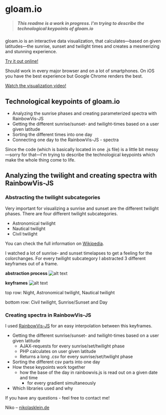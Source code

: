 gloam.io
==================

> ##### This readme is a work in progress. I'm trying to describe the technological keypoints of gloam.io

gloam.io is an interactive data visualization, that calculates—based on given latitudes—the sunrise, sunset and twilight times and creates a mesmerizing and stunning experience.

[Try it out online!](http://www.gloam.io)

Should work in every major browser and on a lot of smartphones. On iOS you have the best experience but Google Chrome renders the best.

[Watch the visualization video!](http://www.gloam.io)



## Technological keypoints of gloam.io
- Analyzing the sunrise phases and creating parameterized spectra with RainbowVis-JS
- Getting the different sunrise/sunset- and twilight-times based on a user given latitude
- Sorting the different times into one day
- Connecting one day to the RainbowVis-JS - spectra

Since the code (which is basically located in one .js file) is a little bit messy—sorry for that—I'm trying to describe the technological keypoints which make the whole thing come to life.


## Analyzing the twilight and creating spectra with RainbowVis-JS

### Abstracting the twilight subcategories
Very important for visualizing a sunrise and sunset are the different twilight phases. 
There are four different twilight subcategories.

- Astronomical twilight
- Nautical twilight
- Civil twilight

You can check the full information on [Wikipedia](http://en.wikipedia.org/wiki/Twilight).

I watched a lot of sunrise- and sunset timelapses to get a feeling for the colorchanges. For every twilight subcategory I abstracted 3 different keyframes out of a frame.


**abstraction process**
![alt text](http://nikolasklein.de/ideas/gloam/comparison.png "Abstraction of a frame")

**keyframes**
![alt text](http://nikolasklein.de/ideas/gloam/twilight.png "Keyframes for: Night, Astronomical twilight, Nautical twilight, Civil twilight, Sunrise/Sunset and Day")

top row: Night, Astronomical twilight, Nautical twilight

bottom row: Civil twilight, Sunrise/Sunset and Day

### Creating spectra in RainbowVis-JS
I used [RainbowVis-JS](https://github.com/anomal/RainbowVis-JS) for an easy interpolation between this keyframes.











- Getting the different sunrise/sunset- and twilight-times based on a user given latitude
  - AJAX-requests for every sunrise/set/twilight phase
  - PHP calculates on user given latitude
  - Returns a long .csv for every sunrise/set/twilight phase
- Sorting the different csv parts into one day
- How these keypoints work together
  - how the base of the day in rainbowvis.js is read out on a given date and time
    - for every gradient simultaneously
- Which libraries used and why

If you have any questions - feel free to contact me!

Niko – [nikolasklein.de](http://www.nikolasklein.de)
